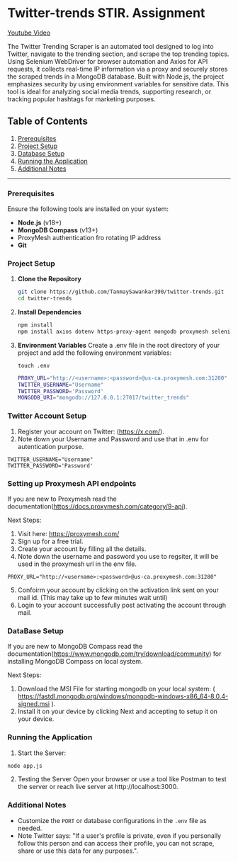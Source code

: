 # Twitter-trends STIR. Assignment

[Youtube Video](https://youtu.be/C-5gH3p2FnM)

The Twitter Trending Scraper is an automated tool designed to log into Twitter, navigate to the trending section, and scrape the top trending topics. Using Selenium WebDriver for browser automation and Axios for API requests, it collects real-time IP information via a proxy and securely stores the scraped trends in a MongoDB database. Built with Node.js, the project emphasizes security by using environment variables for sensitive data. This tool is ideal for analyzing social media trends, supporting research, or tracking popular hashtags for marketing purposes.

## Table of Contents

1. [Prerequisites](#prerequisites)
2. [Project Setup](#project-setup)
3. [Database Setup](#database-setup)
4. [Running the Application](#running-the-application)
5. [Additional Notes](#additional-notes)

---

### Prerequisites

Ensure the following tools are installed on your system:

- **Node.js** (v18+)
- **MongoDB Compass** (v13+)
- ProxyMesh authentication fro rotating IP address
- **Git**

### Project Setup

1. **Clone the Repository**

   ```bash
   git clone https://github.com/TanmaySawankar390/twitter-trends.git
   cd twitter-trends

2. **Install Dependencies**

   ```bash
   npm install
   npm install axios dotenv https-proxy-agent mongodb proxymesh selenium-webdriver twitter-api-v2 uuid 
   ```

3. **Environment Variables**
   Create a .env file in the root directory of your project and add the following environment variables:
   ```
   touch .env
   ```
   ```bash
   PROXY_URL="http://<username>:<password>@us-ca.proxymesh.com:31280"
   TWITTER_USERNAME="Username"
   TWITTER_PASSWORD='Password'
   MONGODB_URI="mongodb://127.0.0.1:27017/twitter_trends"

### Twitter Account Setup
1. Register your account on Twitter: (https://x.com/).
2. Note down your Username and Password and use that in .env for autentication purpose.
```
TWITTER_USERNAME="Username"
TWITTER_PASSWORD='Password'
```
### Setting up Proxymesh API endpoints
If you are new to Proxymesh read the documentation(https://docs.proxymesh.com/category/9-api).

Next Steps: 
1. Visit here: https://proxymesh.com/
2. Sign up for a free trial.
3. Create your account by filling all the details.
4. Note down the username and password you use to regsiter, it will be used in the proxymesh url in the env file.
```
PROXY_URL="http://<username>:<password>@us-ca.proxymesh.com:31280"
```
5. Confoirm your account by clicking on the activation  link sent on your mail id. (This may take up to few minutes wait until)
6. Login to your account successfully post activating the account through mail.
   
### DataBase Setup
If you are new to MongoDB Compass read the documentation(https://www.mongodb.com/try/download/community) for installing MongoDB Compass on local system.

Next Steps:
1. Download the MSI File for starting mongodb on your local system: ( https://fastdl.mongodb.org/windows/mongodb-windows-x86_64-8.0.4-signed.msi ).
2. Install it on your device by clicking Next and accepting to setup it on your device.

### Running the Application

1. Start the Server:
```bash
node app.js
```
2. Testing the Server
   Open your browser or use a tool like Postman to test the server or reach live server at http://localhost:3000.

### Additional Notes
- Customize the `PORT` or database configurations in the `.env` file as needed.
- Note Twitter says: "If a user's profile is private, even if you personally follow this person and can access their profile, you can not scrape, share or use this data for any purposes.".

